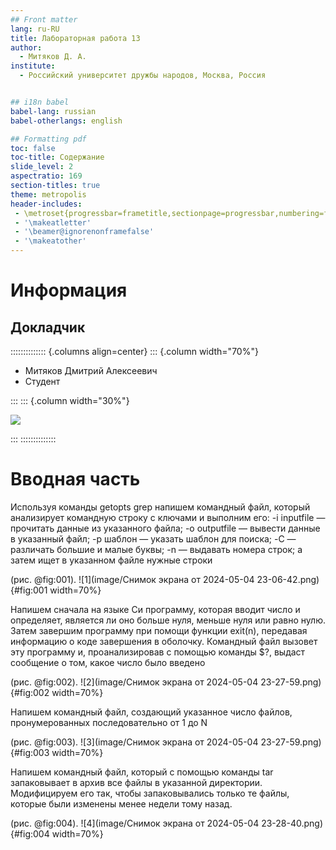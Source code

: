 ```yaml
---
## Front matter
lang: ru-RU
title: Лабораторная работа 13
author:
  - Митяков Д. А.
institute:
  - Российский университет дружбы народов, Москва, Россия


## i18n babel
babel-lang: russian
babel-otherlangs: english

## Formatting pdf
toc: false
toc-title: Содержание
slide_level: 2
aspectratio: 169
section-titles: true
theme: metropolis
header-includes:
 - \metroset{progressbar=frametitle,sectionpage=progressbar,numbering=fraction}
 - '\makeatletter'
 - '\beamer@ignorenonframefalse'
 - '\makeatother'
---
```


# Информация

## Докладчик

:::::::::::::: {.columns align=center}
::: {.column width="70%"}

  * Митяков Дмитрий Алексеевич
  * Студент

:::
::: {.column width="30%"}

![](./image/kulyabov.jpg)

:::
::::::::::::::

# Вводная часть

Используя команды getopts grep напишем командный файл, который анализирует командную строку с ключами и выполним его: -i inputfile — прочитать данные из указанного файла; -o outputfile — вывести данные в указанный файл; -p шаблон — указать шаблон для поиска; -C — различать большие и малые буквы; -n — выдавать номера строк;
а затем ищет в указанном файле нужные строки

(рис. @fig:001).
![1](image/Снимок экрана от 2024-05-04 23-06-42.png){#fig:001 width=70%}

Напишем сначала на языке Си программу, которая вводит число и определяет, является ли оно больше нуля, меньше нуля или равно нулю. Затем завершим программу при помощи функции exit(n), передавая информацию о коде завершения в оболочку. Командный файл вызовет эту программу и, проанализировав с помощью команды $?, выдаст сообщение о том, какое число было введено

(рис. @fig:002).
![2](image/Снимок экрана от 2024-05-04 23-27-59.png){#fig:002 width=70%}

Напишем командный файл, создающий указанное число файлов, пронумерованных последовательно от 1 до N

(рис. @fig:003).
![3](image/Снимок экрана от 2024-05-04 23-27-59.png){#fig:003 width=70%}

Напишем командный файл, который с помощью команды tar запаковывает в архив все файлы в указанной директории. Модифицируем его так, чтобы запаковывались только те файлы, которые были изменены менее недели тому назад.

(рис. @fig:004).
![4](image/Снимок экрана от 2024-05-04 23-28-40.png){#fig:004 width=70%}


